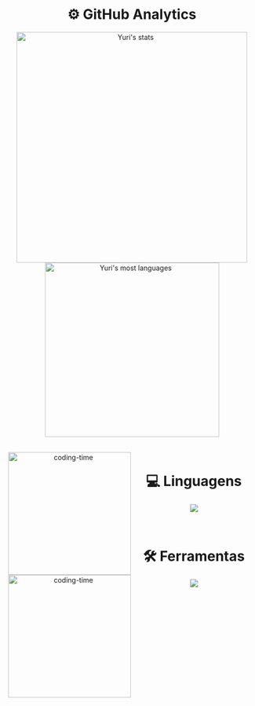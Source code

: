 <h1 align="center"> ⚙️ GitHub Analytics </h1>

<p align="center">
<img width="470em" src="https://github-readme-stats.vercel.app/api?username=YuriFont&show_icons=true&theme=merko" alt="Yuri's stats"/>
<img width="355em" src="https://github-readme-stats.vercel.app/api/top-langs/?username=YuriFont&layout=compact&theme=merko" alt="Yuri's most languages"/>
</p>

<div  align="center"> 
  <div style="display: inline_block"><br>
    <img align="left" height="250" alt="coding-time" src="code.gif">
    <h1 align="center">💻 Linguagens</h1>
    <div>
      <p align="center">
        <a href="https://skillicons.dev">
          <img src="https://skillicons.dev/icons?i=c,cpp,java,py,js" />
        </a>
      </p>
    </div>
  </div>
  </div>
<div  align="center"> 
  <div style="display: inline_block"><br>
    <img align="left" height="250" alt="coding-time" src="code.gif">
    <h1 align="center">🛠 Ferramentas</h1>
    <div>
      <p align="center">
        <a href="https://skillicons.dev">
          <img src="https://skillicons.dev/icons?i=git,github,linux,vscode,mysql,bash,vim" />
        </a>
      </p>
    </div>  
   </div>
  </div>
